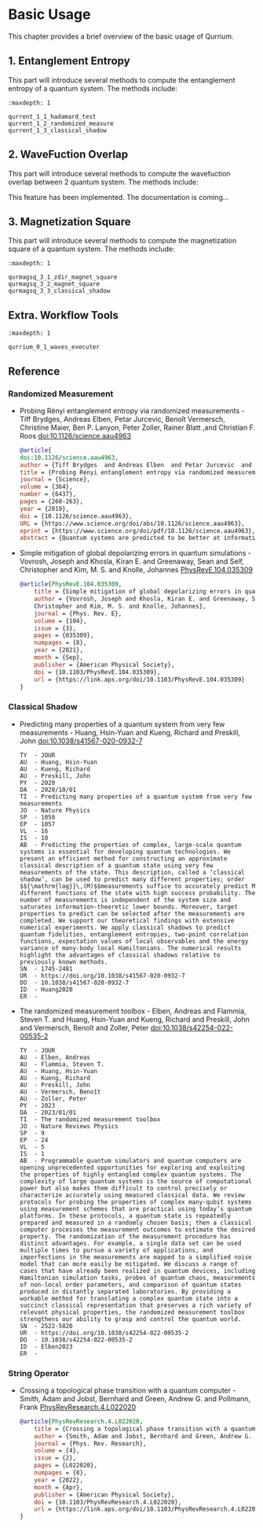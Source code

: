 # Basic Usage

This chapter provides a brief overview of the basic usage of Qurrium.

## 1. Entanglement Entropy

This part will introduce several methods to compute the entanglement entropy of a quantum system. The methods include:

```{toctree}
:maxdepth: 1

qurrent_1_1_hadamard_test
qurrent_1_2_randomized_measure
qurrent_1_3_classical_shadow

```

## 2. WaveFuction Overlap

This part will introduce several methods to compute the wavefuction overlap between 2 quantum system. The methods include:

This feature has been implemented. The documentation is coming...

## 3. Magnetization Square

This part will introduce several methods to compute the magnetization square of a quantum system. The methods include:

```{toctree}
:maxdepth: 1

qurmagsq_3_1_zdir_magnet_square
qurmagsq_3_2_magnet_square
qurmagsq_3_3_classical_shadow

```

<!-- ## 4. String Operator

This part will introduce several methods to compute the order of string operator of a quantum system. The methods include:

This feature has been implemented. The documentation is coming... -->

## Extra. Workflow Tools

```{toctree}
:maxdepth: 1

qurrium_0_1_waves_executer
```

## Reference

### Randomized Measurement

- Probing Rényi entanglement entropy via randomized measurements - Tiff Brydges, Andreas Elben, Petar Jurcevic, Benoît Vermersch, Christine Maier, Ben P. Lanyon, Peter Zoller, Rainer Blatt ,and Christian F. Roos [doi:10.1126/science.aau4963](https://www.science.org/doi/abs/10.1126/science.aau4963)

  ```bibtex
  @article{
  doi:10.1126/science.aau4963,
  author = {Tiff Brydges  and Andreas Elben  and Petar Jurcevic  and Benoît Vermersch  and Christine Maier  and Ben P. Lanyon  and Peter Zoller  and Rainer Blatt  and Christian F. Roos },
  title = {Probing Rényi entanglement entropy via randomized measurements},
  journal = {Science},
  volume = {364},
  number = {6437},
  pages = {260-263},
  year = {2019},
  doi = {10.1126/science.aau4963},
  URL = {https://www.science.org/doi/abs/10.1126/science.aau4963},
  eprint = {https://www.science.org/doi/pdf/10.1126/science.aau4963},
  abstract = {Quantum systems are predicted to be better at information processing than their classical counterparts, and quantum entanglement is key to this superior performance. But how does one gauge the degree of entanglement in a system? Brydges et al. monitored the build-up of the so-called Rényi entropy in a chain of up to 10 trapped calcium ions, each of which encoded a qubit. As the system evolved, interactions caused entanglement between the chain and the rest of the system to grow, which was reflected in the growth of the Rényi entropy. Science, this issue p. 260 The buildup of entropy in an ion chain reflects a growing entanglement between the chain and its complement. Entanglement is a key feature of many-body quantum systems. Measuring the entropy of different partitions of a quantum system provides a way to probe its entanglement structure. Here, we present and experimentally demonstrate a protocol for measuring the second-order Rényi entropy based on statistical correlations between randomized measurements. Our experiments, carried out with a trapped-ion quantum simulator with partition sizes of up to 10 qubits, prove the overall coherent character of the system dynamics and reveal the growth of entanglement between its parts, in both the absence and presence of disorder. Our protocol represents a universal tool for probing and characterizing engineered quantum systems in the laboratory, which is applicable to arbitrary quantum states of up to several tens of qubits.}}
  ```

- Simple mitigation of global depolarizing errors in quantum simulations - Vovrosh, Joseph and Khosla, Kiran E. and Greenaway, Sean and Self, Christopher and Kim, M. S. and Knolle, Johannes [PhysRevE.104.035309](https://link.aps.org/doi/10.1103/PhysRevE.104.035309)

  ```bibtex
  @article{PhysRevE.104.035309,
      title = {Simple mitigation of global depolarizing errors in quantum simulations},
      author = {Vovrosh, Joseph and Khosla, Kiran E. and Greenaway, Sean and Self,
      Christopher and Kim, M. S. and Knolle, Johannes},
      journal = {Phys. Rev. E},
      volume = {104},
      issue = {3},
      pages = {035309},
      numpages = {8},
      year = {2021},
      month = {Sep},
      publisher = {American Physical Society},
      doi = {10.1103/PhysRevE.104.035309},
      url = {https://link.aps.org/doi/10.1103/PhysRevE.104.035309}
  }

  ```

### Classical Shadow

- Predicting many properties of a quantum system from very few measurements - Huang, Hsin-Yuan and Kueng, Richard and Preskill, John [doi:10.1038/s41567-020-0932-7](https://doi.org/10.1038/s41567-020-0932-7)

  ```ris
  TY  - JOUR
  AU  - Huang, Hsin-Yuan
  AU  - Kueng, Richard
  AU  - Preskill, John
  PY  - 2020
  DA  - 2020/10/01
  TI  - Predicting many properties of a quantum system from very few measurements
  JO  - Nature Physics
  SP  - 1050
  EP  - 1057
  VL  - 16
  IS  - 10
  AB  - Predicting the properties of complex, large-scale quantum systems is essential for developing quantum technologies. We present an efficient method for constructing an approximate classical description of a quantum state using very few measurements of the state. This description, called a ‘classical shadow’, can be used to predict many different properties; order $${\mathrm{log}}\,(M)$$measurements suffice to accurately predict M different functions of the state with high success probability. The number of measurements is independent of the system size and saturates information-theoretic lower bounds. Moreover, target properties to predict can be selected after the measurements are completed. We support our theoretical findings with extensive numerical experiments. We apply classical shadows to predict quantum fidelities, entanglement entropies, two-point correlation functions, expectation values of local observables and the energy variance of many-body local Hamiltonians. The numerical results highlight the advantages of classical shadows relative to previously known methods.
  SN  - 1745-2481
  UR  - https://doi.org/10.1038/s41567-020-0932-7
  DO  - 10.1038/s41567-020-0932-7
  ID  - Huang2020
  ER  -
  ```

- The randomized measurement toolbox - Elben, Andreas and Flammia, Steven T. and Huang, Hsin-Yuan and Kueng, Richard and Preskill, John and Vermersch, Benoît and Zoller, Peter [doi:10.1038/s42254-022-00535-2](https://doi.org/10.1038/s42254-022-00535-2)

  ```ris
  TY  - JOUR
  AU  - Elben, Andreas
  AU  - Flammia, Steven T.
  AU  - Huang, Hsin-Yuan
  AU  - Kueng, Richard
  AU  - Preskill, John
  AU  - Vermersch, Benoît
  AU  - Zoller, Peter
  PY  - 2023
  DA  - 2023/01/01
  TI  - The randomized measurement toolbox
  JO  - Nature Reviews Physics
  SP  - 9
  EP  - 24
  VL  - 5
  IS  - 1
  AB  - Programmable quantum simulators and quantum computers are opening unprecedented opportunities for exploring and exploiting the properties of highly entangled complex quantum systems. The complexity of large quantum systems is the source of computational power but also makes them difficult to control precisely or characterize accurately using measured classical data. We review protocols for probing the properties of complex many-qubit systems using measurement schemes that are practical using today’s quantum platforms. In these protocols, a quantum state is repeatedly prepared and measured in a randomly chosen basis; then a classical computer processes the measurement outcomes to estimate the desired property. The randomization of the measurement procedure has distinct advantages. For example, a single data set can be used multiple times to pursue a variety of applications, and imperfections in the measurements are mapped to a simplified noise model that can more easily be mitigated. We discuss a range of cases that have already been realized in quantum devices, including Hamiltonian simulation tasks, probes of quantum chaos, measurements of non-local order parameters, and comparison of quantum states produced in distantly separated laboratories. By providing a workable method for translating a complex quantum state into a succinct classical representation that preserves a rich variety of relevant physical properties, the randomized measurement toolbox strengthens our ability to grasp and control the quantum world. 
  SN  - 2522-5820
  UR  - https://doi.org/10.1038/s42254-022-00535-2
  DO  - 10.1038/s42254-022-00535-2
  ID  - Elben2023
  ER  -
  ```

### String Operator

- Crossing a topological phase transition with a quantum computer - Smith, Adam and Jobst, Bernhard and Green, Andrew G. and Pollmann, Frank [PhysRevResearch.4.L022020](https://link.aps.org/doi/10.1103/PhysRevResearch.4.L022020)

  ```bibtex
  @article{PhysRevResearch.4.L022020,
      title = {Crossing a topological phase transition with a quantum computer},
      author = {Smith, Adam and Jobst, Bernhard and Green, Andrew G. and Pollmann, Frank},
      journal = {Phys. Rev. Research},
      volume = {4},
      issue = {2},
      pages = {L022020},
      numpages = {8},
      year = {2022},
      month = {Apr},
      publisher = {American Physical Society},
      doi = {10.1103/PhysRevResearch.4.L022020},
      url = {https://link.aps.org/doi/10.1103/PhysRevResearch.4.L022020}
  }
  ```
